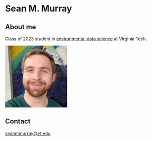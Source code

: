 # Sean M. Murray

## About me

Class of 2023 student in [environmental data science](https://vt.edu/academics/majors/environmental-data-science.html) at Virginia Tech.

![photo](https://github.com/seanmmurray/seanmmurray.github.io/blob/52065c39d0203fef85a6fc116c917f795912efa3/docs/assets/profile_photo_seanmmurray.png)

## Contact

seanmmurray@vt.edu
